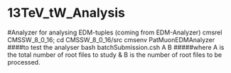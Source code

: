 # 13TeV_tW_Analysis
#Analyzer for analysing EDM-tuples (coming from EDM-Analyzer)
cmsrel CMSSW_8_0_16;
cd CMSSW_8_0_16/src
cmsenv
PatMuonEDMAnalyzer ####to test the analyser
bash batchSubmission.csh A B #####where A is the total number of root files to study & B is the number of root files to be processed.
